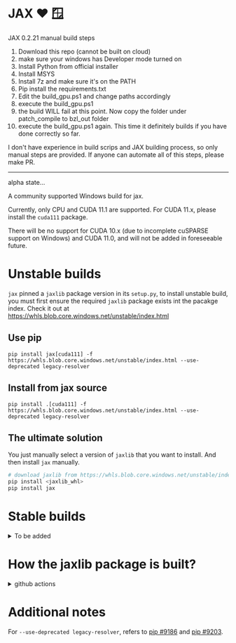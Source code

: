 # JAX ❤️ 🪟

JAX 0.2.21 manual build steps

1. Download this repo (cannot be built on cloud)
2. make sure your windows has Developer mode turned on
3. Install Python from official installer
4. Install MSYS
5. Install 7z and make sure it's on the PATH
6. Pip install the requirements.txt
7. Edit the build_gpu.ps1 and change paths accordingly
8. execute the build_gpu.ps1
9. the build WILL fail at this point. Now copy the folder under patch_compile to bzl_out folder
10. execute the build_gpu.ps1 again. This time it definitely builds if you have done correctly so far.

I don't have experience in build scrips and JAX building process, so only manual steps are provided.
If anyone can automate all of this steps, please make PR.


----------------------------------------------------------------

alpha state...

A community supported Windows build for jax.

Currently, only CPU and CUDA 11.1 are supported. For CUDA 11.x, please install the `cuda111` package.

There will be no support for CUDA 10.x (due to incomplete cuSPARSE support on Windows) and CUDA 11.0, and will not be added in foreseeable future.

# Unstable builds

`jax` pinned a `jaxlib` package version in its `setup.py`, to install unstable
build, you must first ensure the required `jaxlib` package exists int the pacakge
index. Check it out at https://whls.blob.core.windows.net/unstable/index.html

## Use pip

```
pip install jax[cuda111] -f https://whls.blob.core.windows.net/unstable/index.html --use-deprecated legacy-resolver
```

## Install from jax source

```
pip install .[cuda111] -f https://whls.blob.core.windows.net/unstable/index.html --use-deprecated legacy-resolver
```

## The ultimate solution

You just manually select a version of `jaxlib` that you want to install. And
then install `jax` manually.

```powershell
# download jaxlib from https://whls.blob.core.windows.net/unstable/index.html
pip install <jaxlib_whl>
pip install jax
```


# Stable builds

<details><summary>To be added</summary>
<p>

Check it out at https://whls.blob.core.windows.net/releases/index.html

</details>


# How the jaxlib package is built?

<details><summary>github actions</summary>
<p>

Then how do I managed to build cuda on github actions? Github actions ci
machines do not have GPUs so that you are not supposed to run CUDA application
on it. But it is capable to build CUDA. The free windows ci machine have 14GB
disk limit and 2 cores, each job is limited to 6 hour running.

The disk limit is the only limitation here for jax.

~~The `v10.1.7z` is cuda toolkit 10.1 combined with cudnn 7.6.5.~~ The `v11.1.7z`
is cuda toolkit 11.1 combined with cudnn 8.2.2. The full package is too big to
fit into the ci machine (since there will be pip installation and build
artificts). Removing the DLLs and irrelevant files reduced the total package of
cuda installation to ~180MB before `7z` and ~70MB after `7z`. The trimmed
package make it fit into the small disk.

If you need a newer version of jaxlib. Submit a PR with jax submodule refers to
the updated commit of [google/jax](https://github.com/google/jax).

</details>


# Additional notes

For `--use-deprecated legacy-resolver`, refers to
[pip #9186](https://github.com/pypa/pip/issues/9186) and
[pip #9203](https://github.com/pypa/pip/issues/9203).
